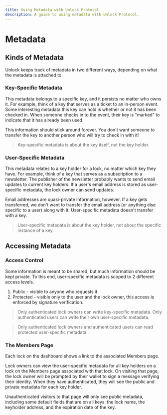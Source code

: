 ```yaml
---
title: Using Metadata with Unlock Protocol
description: A guide to using metadata with Unlock Protocol.
---
```


# Metadata

## Kinds of Metadata

Unlock keeps track of metadata in two different ways, depending on what the metadata is attached to.

### Key-Specific Metadata

This metadata belongs to a specific key, and it persists no matter who owns it. For example, think of a key that serves as a ticket to an in-person event. Some interesting metadata this key can hold is whether or not it has been checked in. When someone checks in to the event, their key is "marked" to indicate that it has already been used.

This information should stick around forever. You don't want someone to transfer the key to another person who will try to check in with it!


> Key-specific metadata is about the key itself, not the key holder.


### User-Specific Metadata

This metadata relates to a key holder for a lock, no matter which key they have. For example, think of a key that serves as a subscription to a newsletter. The publisher of the newsletter probably wants to send email updates to current key holders. If a user's email address is stored as user-specific metadata, the lock owner can send updates.

Email addresses are quasi-private information, however. If a key gets transferred, we don't want to transfer the email address (or anything else specific to a user) along with it. User-specific metadata doesn't transfer with a key.


> User-specific metadata is about the key holder, not about the specific instance of a key.


## Accessing Metadata

### Access Control

Some information is meant to be shared, but much information should be kept private. To this end, user-specific metadata is scoped to 2 different access levels.

1. Public - visible to anyone who requests it
2. Protected - visible only to the user and the lock owner, this access is enforced by signature verification.


> Only authenticated lock owners can write key-specific metadata. Only authenticated users can write their own user-specific metadata.



> Only authenticated lock owners and authenticated users can read protected user-specific metadata.


### The Members Page

Each lock on the dashboard shows a link to the associated Members page.

Lock owners can view the user-specific metadata for all key holders on a lock on the Members page associated with that lock. On visiting that page, the lock owner will be prompted by their wallet to sign a message verifying their identity. When they have authenticated, they will see the public and private metadata for each key holder.

Unauthenticated visitors to that page will only see public metadata, including some default fields that are on all keys: the lock name, the keyholder address, and the expiration date of the key.
